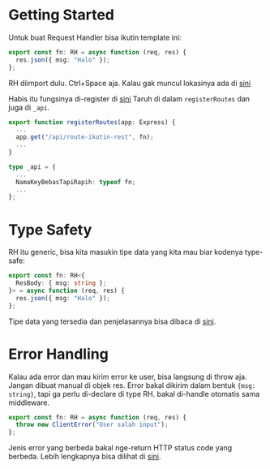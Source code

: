 # Getting Started

Untuk buat Request Handler bisa ikutin template ini:

```ts
export const fn: RH = async function (req, res) {
  res.json({ msg: "Halo" });
};
```

RH diimport dulu. Ctrl+Space aja. Kalau gak muncul lokasinya ada di [sini](src/helpers/types.ts)

Habis itu fungsinya di-register di [sini](src/routes.ts)
Taruh di dalam `registerRoutes` dan juga di `_api`.

```ts
export function registerRoutes(app: Express) {
  ...
  app.get("/api/route-ikutin-rest", fn);
  ...
}
```

```ts
type _api = {
  ...
  NamaKeyBebasTapiRapih: typeof fn;
  ...
};
```

# Type Safety

RH itu generic, bisa kita masukin tipe data yang kita mau biar kodenya type-safe:

```ts
export const fn: RH<{
  ResBody: { msg: string };
}> = async function (req, res) {
  res.json({ msg: "Halo" });
};
```

Tipe data yang tersedia dan penjelasannya bisa dibaca di [sini](src/helpers/types.ts).

# Error Handling

Kalau ada error dan mau kirim error ke user, bisa langsung di throw aja. Jangan dibuat manual di objek res.
Error bakal dikirim dalam bentuk `{msg: string}`, tapi ga perlu di-declare di type RH. bakal di-handle otomatis sama middleware.

```ts
export const fn: RH = async function (req, res) {
  throw new ClientError("User salah input");
};
```

Jenis error yang berbeda bakal nge-return HTTP status code yang berbeda.
Lebih lengkapnya bisa dilihat di [sini](src/helpers/error.ts).

